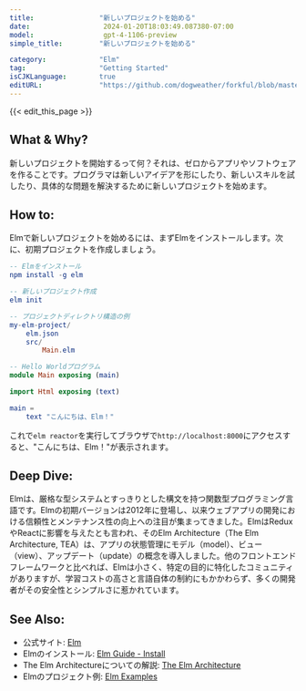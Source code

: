 ```yaml
---
title:                "新しいプロジェクトを始める"
date:                  2024-01-20T18:03:49.087380-07:00
model:                 gpt-4-1106-preview
simple_title:         "新しいプロジェクトを始める"

category:             "Elm"
tag:                  "Getting Started"
isCJKLanguage:        true
editURL:              "https://github.com/dogweather/forkful/blob/master/content/ja/elm/starting-a-new-project.md"
---
```


{{< edit_this_page >}}

## What & Why?
新しいプロジェクトを開始するって何？それは、ゼロからアプリやソフトウェアを作ることです。プログラマは新しいアイデアを形にしたり、新しいスキルを試したり、具体的な問題を解決するために新しいプロジェクトを始めます。

## How to:
Elmで新しいプロジェクトを始めるには、まずElmをインストールします。次に、初期プロジェクトを作成しましょう。

```Elm
-- Elmをインストール
npm install -g elm

-- 新しいプロジェクト作成
elm init

-- プロジェクトディレクトリ構造の例
my-elm-project/
    elm.json
    src/
        Main.elm

-- Hello Worldプログラム
module Main exposing (main)

import Html exposing (text)

main =
    text "こんにちは、Elm！"
```

これで`elm reactor`を実行してブラウザで`http://localhost:8000`にアクセスすると、"こんにちは、Elm！"が表示されます。

## Deep Dive:
Elmは、厳格な型システムとすっきりとした構文を持つ関数型プログラミング言語です。Elmの初期バージョンは2012年に登場し、以来ウェブアプリの開発における信頼性とメンテナンス性の向上への注目が集まってきました。ElmはReduxやReactに影響を与えたとも言われ、そのElm Architecture（The Elm Architecture, TEA）は、アプリの状態管理にモデル（model）、ビュー（view）、アップデート（update）の概念を導入しました。他のフロントエンドフレームワークと比べれば、Elmは小さく、特定の目的に特化したコミュニティがありますが、学習コストの高さと言語自体の制約にもかかわらず、多くの開発者がその安全性とシンプルさに惹かれています。

## See Also:
- 公式サイト: [Elm](https://elm-lang.org/)
- Elmのインストール: [Elm Guide - Install](https://guide.elm-lang.org/install.html)
- The Elm Architectureについての解説: [The Elm Architecture](https://guide.elm-lang.org/architecture/)
- Elmのプロジェクト例: [Elm Examples](https://elm-lang.org/examples)
